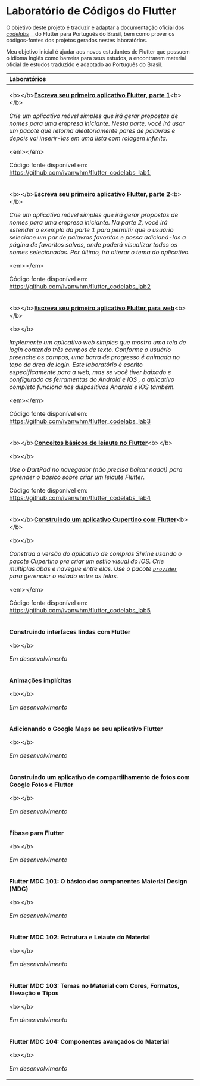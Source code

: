 # Laboratório de Códigos do Flutter

O objetivo deste projeto é traduzir e adaptar a documentação oficial dos [_codelabs_](https://flutter.dev/docs/codelabs) __do Flutter para Português do Brasil, bem como prover os códigos-fontes dos projetos gerados nestes laboratórios.

Meu objetivo inicial é ajudar aos novos estudantes de Flutter que possuem o idioma Inglês como barreira para seus estudos, a encontrarem material oficial de estudos traduzido e adaptado ao Português do Brasil.

<table>
  <thead>
    <tr>
      <th style="text-align:left">Laborat&#xF3;rio<b>s</b>
      </th>
    </tr>
  </thead>
  <tbody>
    <tr>
      <td style="text-align:left">
        <p>&lt;b&gt;&lt;/b&gt;<a href="https://ivanwhm.gitbook.io/laboratorios-de-codigo-do-flutter/escreva-seu-primeiro-aplicativo-flutter-parte-1/introducao"><b>Escreva seu primeiro aplicativo Flutter, parte 1</b></a>&lt;b&gt;&lt;/b&gt;</p>
        <p></p>
        <p><em>Crie um aplicativo m&#xF3;vel simples que ir&#xE1; gerar  propostas de nomes para uma empresa iniciante. Nesta parte, voc&#xEA; ir&#xE1; usar um pacote que retorna aleatoriamente pares de palavras e depois vai inserir-las em uma lista com rolagem infinita.</em>
        </p>
        <p>&lt;em&gt;&lt;/em&gt;</p>
        <p>C&#xF3;digo fonte dispon&#xED;vel em: <a href="https://github.com/ivanwhm/flutter_codelabs_lab1">https://github.com/ivanwhm/flutter_codelabs_lab1</a>
        </p>
      </td>
    </tr>
    <tr>
      <td style="text-align:left">
        <p>&lt;b&gt;&lt;/b&gt;<a href="https://ivanwhm.gitbook.io/laboratorios-de-codigo-do-flutter/escreva-seu-primeiro-aplicativo-flutter-parte-2/introducao"><b>Escreva seu primeiro aplicativo Flutter, parte 2</b></a>&lt;b&gt;&lt;/b&gt;</p>
        <p></p>
        <p><em>Crie um aplicativo m&#xF3;vel simples que ir&#xE1; gerar  propostas de nomes para uma empresa iniciante. Na parte 2, voc&#xEA; ir&#xE1; estender o exemplo da parte 1 para permitir que o usu&#xE1;rio selecione um par de palavras favoritas e possa adicion&#xE1;-las a p&#xE1;gina de favoritos salvos, onde poder&#xE1; visualizar todos os nomes selecionados. Por &#xFA;ltimo, ir&#xE1; alterar o tema do aplicativo.</em>
        </p>
        <p>&lt;em&gt;&lt;/em&gt;</p>
        <p>C&#xF3;digo fonte dispon&#xED;vel em: <a href="https://github.com/ivanwhm/flutter_codelabs_lab2">https://github.com/ivanwhm/flutter_codelabs_lab2</a>
        </p>
      </td>
    </tr>
    <tr>
      <td style="text-align:left">
        <p>&lt;b&gt;&lt;/b&gt;<a href="https://ivanwhm.gitbook.io/laboratorios-de-codigo-do-flutter/escreva-seu-primeiro-aplicativo-flutter-para-web/introducao"><b>Escreva seu primeiro aplicativo Flutter para web</b></a>&lt;b&gt;&lt;/b&gt;</p>
        <p>&lt;b&gt;&lt;/b&gt;</p>
        <p><em>Implemente um aplicativo web simples que mostra uma tela de login contendo tr&#xEA;s campos de texto. Conforme o usu&#xE1;rio preenche os campos, uma barra de progresso &#xE9; animada no topo da &#xE1;rea de login. Este laborat&#xF3;rio &#xE9; escrito especificamente para a web, mas se voc&#xEA; tiver baixado e configurado as ferramentas do Android e iOS , o aplicativo completo funciona nos dispositivos Android e iOS tamb&#xE9;m.</em>
        </p>
        <p>&lt;em&gt;&lt;/em&gt;</p>
        <p>C&#xF3;digo fonte dispon&#xED;vel em: <a href="https://github.com/ivanwhm/flutter_codelabs_lab3">https://github.com/ivanwhm/flutter_codelabs_lab3</a>
        </p>
      </td>
    </tr>
    <tr>
      <td style="text-align:left">
        <p>&lt;b&gt;&lt;/b&gt;<a href="https://ivanwhm.gitbook.io/laboratorios-de-codigo-do-flutter/conceitos-basicos-de-leiaute-no-flutter/introducao"><b>Conceitos b&#xE1;sicos de leiaute no Flutter</b></a>&lt;b&gt;&lt;/b&gt;</p>
        <p>&lt;b&gt;&lt;/b&gt;</p>
        <p><em>Use o DartPad no navegador (n&#xE3;o precisa baixar nada!) para aprender o b&#xE1;sico sobre criar um leiaute Flutter.</em>
        </p>
        <p></p>
        <p>C&#xF3;digo fonte dispon&#xED;vel em: <a href="https://github.com/ivanwhm/flutter_codelabs_lab4">https://github.com/ivanwhm/flutter_codelabs_lab4</a>
        </p>
      </td>
    </tr>
    <tr>
      <td style="text-align:left">
        <p>&lt;b&gt;&lt;/b&gt;<a href="https://ivanwhm.gitbook.io/laboratorios-de-codigo-do-flutter/construindo-um-aplicativo-cupertino-com-flutter/introducao"><b>Construindo um aplicativo Cupertino com Flutter</b></a>&lt;b&gt;&lt;/b&gt;</p>
        <p>&lt;b&gt;&lt;/b&gt;</p>
        <p><em>Construa a vers&#xE3;o do aplicativo de compras Shrine usando o pacote Cupertino pra criar um estilo visual do iOS. Crie m&#xFA;ltiplas abas e navegue entre elas. Use o pacote </em>
          <a
          href="https://pub.dev/packages/provider"><em><code>provider</code></em>
            </a><em> para gerenciar o estado entre as telas.</em>
        </p>
        <p>&lt;em&gt;&lt;/em&gt;</p>
        <p>C&#xF3;digo fonte dispon&#xED;vel em: <a href="https://github.com/ivanwhm/flutter_codelabs_lab5">https://github.com/ivanwhm/flutter_codelabs_lab5</a>
        </p>
      </td>
    </tr>
    <tr>
      <td style="text-align:left">
        <p><b>Construindo interfaces lindas com Flutter</b>
        </p>
        <p>&lt;b&gt;&lt;/b&gt;</p>
        <p><em>Em desenvolvimento</em>
        </p>
      </td>
    </tr>
    <tr>
      <td style="text-align:left">
        <p><b>Anima&#xE7;&#xF5;es impl&#xED;citas</b>
        </p>
        <p>&lt;b&gt;&lt;/b&gt;</p>
        <p><em>Em desenvolvimento</em>
        </p>
      </td>
    </tr>
    <tr>
      <td style="text-align:left">
        <p><b>Adicionando o Google Maps ao seu aplicativo Flutter</b>
        </p>
        <p>&lt;b&gt;&lt;/b&gt;</p>
        <p><em>Em desenvolvimento</em>
        </p>
      </td>
    </tr>
    <tr>
      <td style="text-align:left">
        <p><b>Construindo um aplicativo de compartilhamento de fotos com Google Fotos e Flutter</b>
        </p>
        <p>&lt;b&gt;&lt;/b&gt;</p>
        <p><em>Em desenvolvimento</em>
        </p>
      </td>
    </tr>
    <tr>
      <td style="text-align:left">
        <p><b>Fibase para Flutter</b>
        </p>
        <p>&lt;b&gt;&lt;/b&gt;</p>
        <p><em>Em desenvolvimento</em>
        </p>
      </td>
    </tr>
    <tr>
      <td style="text-align:left">
        <p><b>Flutter MDC 101: O b&#xE1;sico dos componentes Material Design (MDC)</b>
        </p>
        <p>&lt;b&gt;&lt;/b&gt;</p>
        <p><em>Em desenvolvimento</em>
        </p>
      </td>
    </tr>
    <tr>
      <td style="text-align:left">
        <p><b>Flutter MDC 102: Estrutura e Leiaute do Material</b>
        </p>
        <p>&lt;b&gt;&lt;/b&gt;</p>
        <p><em>Em desenvolvimento</em>
        </p>
      </td>
    </tr>
    <tr>
      <td style="text-align:left">
        <p><b>Flutter MDC 103: Temas no Material com Cores, Formatos, Eleva&#xE7;&#xE3;o e Tipos</b>
        </p>
        <p>&lt;b&gt;&lt;/b&gt;</p>
        <p><em>Em desenvolvimento</em>
        </p>
      </td>
    </tr>
    <tr>
      <td style="text-align:left">
        <p><b>Flutter MDC 104: Componentes avan&#xE7;ados do Material</b>
        </p>
        <p>&lt;b&gt;&lt;/b&gt;</p>
        <p><em>Em desenvolvimento</em>
        </p>
      </td>
    </tr>
  </tbody>
</table>



